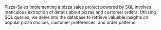 Pizza-Sales
Implementing a pizza sales project powered by SQL involves meticulous extraction of details about pizzas and customer orders. Utilizing SQL queries, we delve into the database to retrieve valuable insights on popular pizza choices, customer preferences, and order patterns.
